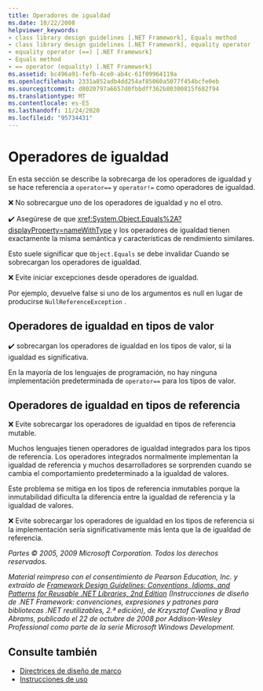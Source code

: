 ```yaml
---
title: Operadores de igualdad
ms.date: 10/22/2008
helpviewer_keywords:
- class library design guidelines [.NET Framework], Equals method
- class library design guidelines [.NET Framework], equality operator
- equality operator (==) [.NET Framework]
- Equals method
- == operator (equality) [.NET Framework]
ms.assetid: bc496a91-fefb-4ce0-ab4c-61f09964119a
ms.openlocfilehash: 2331a852adb4dd254af85060a5077f454bcfe0eb
ms.sourcegitcommit: d8020797a6657d0fbbdff362b80300815f682f94
ms.translationtype: MT
ms.contentlocale: es-ES
ms.lasthandoff: 11/24/2020
ms.locfileid: "95734431"
---
```

# <a name="equality-operators"></a>Operadores de igualdad

En esta sección se describe la sobrecarga de los operadores de igualdad y se hace referencia a `operator==` y `operator!=` como operadores de igualdad.

 ❌ No sobrecargue uno de los operadores de igualdad y no el otro.

 ✔️ Asegúrese de que <xref:System.Object.Equals%2A?displayProperty=nameWithType> y los operadores de igualdad tienen exactamente la misma semántica y características de rendimiento similares.

 Esto suele significar que `Object.Equals` se debe invalidar Cuando se sobrecargan los operadores de igualdad.

 ❌ Evite iniciar excepciones desde operadores de igualdad.

 Por ejemplo, devuelve false si uno de los argumentos es null en lugar de producirse `NullReferenceException` .

## <a name="equality-operators-on-value-types"></a>Operadores de igualdad en tipos de valor

 ✔️ sobrecargan los operadores de igualdad en los tipos de valor, si la igualdad es significativa.

 En la mayoría de los lenguajes de programación, no hay ninguna implementación predeterminada de `operator==` para los tipos de valor.

## <a name="equality-operators-on-reference-types"></a>Operadores de igualdad en tipos de referencia

 ❌ Evite sobrecargar los operadores de igualdad en tipos de referencia mutable.

 Muchos lenguajes tienen operadores de igualdad integrados para los tipos de referencia. Los operadores integrados normalmente implementan la igualdad de referencia y muchos desarrolladores se sorprenden cuando se cambia el comportamiento predeterminado a la igualdad de valores.

 Este problema se mitiga en los tipos de referencia inmutables porque la inmutabilidad dificulta la diferencia entre la igualdad de referencia y la igualdad de valores.

 ❌ Evite sobrecargar los operadores de igualdad en los tipos de referencia si la implementación sería significativamente más lenta que la de igualdad de referencia.

 *Partes © 2005, 2009 Microsoft Corporation. Todos los derechos reservados.*

 *Material reimpreso con el consentimiento de Pearson Education, Inc. y extraído de [Framework Design Guidelines: Conventions, Idioms, and Patterns for Reusable .NET Libraries, 2nd Edition](https://www.informit.com/store/framework-design-guidelines-conventions-idioms-and-9780321545619) (Instrucciones de diseño de .NET Framework: convenciones, expresiones y patrones para bibliotecas .NET reutilizables, 2.ª edición), de Krzysztof Cwalina y Brad Abrams, publicado el 22 de octubre de 2008 por Addison-Wesley Professional como parte de la serie Microsoft Windows Development.*

## <a name="see-also"></a>Consulte también

- [Directrices de diseño de marco](index.md)
- [Instrucciones de uso](usage-guidelines.md)
